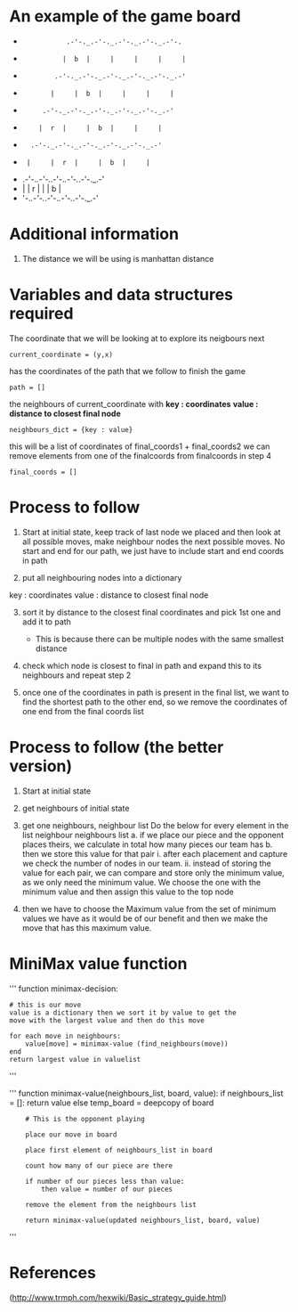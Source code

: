 # An example of the game board
*                .-'-._.-'-._.-'-._.-'-._.-'-.
*               |  b  |     |     |     |     |
*             .-'-._.-'-._.-'-._.-'-._.-'-._.-'
*            |     |  b  |     |     |     |
*          .-'-._.-'-._.-'-._.-'-._.-'-._.-'
*         |  r  |     |  b  |     |     |
*       .-'-._.-'-._.-'-._.-'-._.-'-._.-'
*      |     |  r  |     |  b  |     |
*    .-'-._.-'-._.-'-._.-'-._.-'-._.-'
*   |     |  r  |     |     |  b  |
*   '-._.-'-._.-'-._.-'-._.-'-._.-'

# Additional information
1. The distance we will be using is manhattan distance

# Variables and data structures required

The coordinate that we will be looking at to explore its neigbours next
```
current_coordinate = (y,x)
```

has the coordinates of the path that we follow to finish the game
```
path = [] 
```

the neighbours of current_coordinate with
**key : coordinates**
**value : distance to closest final node**
```
neighbours_dict = {key : value}
```

this will be a list of coordinates of final_coords1 + final_coords2
we can remove elements from one of the finalcoords from finalcoords in step 4
```
final_coords = []
```

# Process to follow
1. Start at initial state, keep track of last node we placed and then look at all possible moves, 
make neighbour nodes the next possible moves.
No start and end for our path, we just have to include start and end coords in path

2. put all neighbouring nodes into a dictionary 

key : coordinates
value : distance to closest final node

3. sort it by distance to the closest final coordinates and pick 1st one and add it to path
    - This is because there can be multiple nodes with the same smallest distance

4. check which node is closest to final in path and expand this to its neighbours and repeat step 2

5. once one of the coordinates in path is present in the final list, we want to find the shortest path to the other end, so we remove the coordinates of one end from the final coords list

# Process to follow (the better version)

1. Start at initial state
2. get neighbours of initial state
3. get one neighbours, neighbour list
   Do the below for every element in the list neighbour neighbours list
        a. if we place our piece and the opponent places theirs, we calculate in total how many pieces our team has
        b. then we store this value for that pair
            i. after each placement and capture we check the number of nodes in our team. 
            ii. instead of storing the value for each pair, we can compare and store only the minimum value, as we only need the minimum value.
    We choose the one with the minimum value and then assign this value to the top node

4. then we have to choose the Maximum value from the set of minimum values we have as it would be of our benefit and then we make the move that has this maximum value.

# MiniMax value function
'''
function minimax-decision:

    # this is our move
    value is a dictionary then we sort it by value to get the 
    move with the largest value and then do this move

    for each move in neighbours:
        value[move] = minimax-value (find_neighbours(move))
    end
    return largest value in valuelist

'''

'''
function minimax-value(neighbours_list, board, value):
    if neighbours_list = []:
        return value
    else 
        temp_board = deepcopy of board
        
        # This is the opponent playing

        place our move in board

        place first element of neighbours_list in board
        
        count how many of our piece are there

        if number of our pieces less than value:
            then value = number of our pieces
        
        remove the element from the neighbours list

        return minimax-value(updated neighbours_list, board, value)

'''
    


# References
(http://www.trmph.com/hexwiki/Basic_strategy_guide.html)